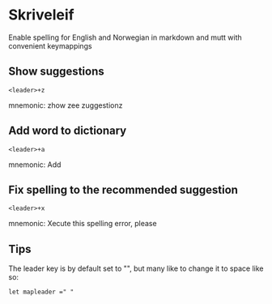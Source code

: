 # Skriveleif
Enable spelling for English and Norwegian in markdown and mutt with convenient keymappings

## Show suggestions
~~~
<leader>+z
~~~

mnemonic: zhow zee zuggestionz

## Add word to dictionary
~~~
<leader>+a
~~~
mnemonic: Add

## Fix spelling to the recommended suggestion
~~~
<leader>+x
~~~
mnemonic: Xecute this spelling error, please

## Tips
The leader key is by default set to "\", but many like to change it to space like so:
~~~
let mapleader =" " 
~~~
